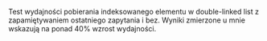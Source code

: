 Test wydajności pobierania indeksowanego elementu w double-linked list z zapamiętywaniem ostatniego zapytania i bez. Wyniki zmierzone u mnie wskazują na ponad 40% wzrost wydajności.